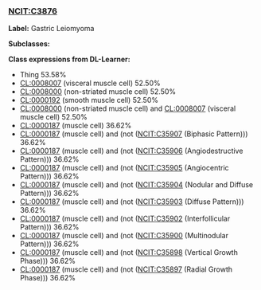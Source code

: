 
### [NCIT:C3876](http://purl.obolibrary.org/obo/NCIT_C3876)
**Label:** Gastric Leiomyoma

**Subclasses:** 

**Class expressions from DL-Learner:**

- Thing 53.58%
- [CL:0008007](http://purl.obolibrary.org/obo/CL_0008007) (visceral muscle cell) 52.50%
- [CL:0008000](http://purl.obolibrary.org/obo/CL_0008000) (non-striated muscle cell) 52.50%
- [CL:0000192](http://purl.obolibrary.org/obo/CL_0000192) (smooth muscle cell) 52.50%
- [CL:0008000](http://purl.obolibrary.org/obo/CL_0008000) (non-striated muscle cell) and [CL:0008007](http://purl.obolibrary.org/obo/CL_0008007) (visceral muscle cell) 52.50%
- [CL:0000187](http://purl.obolibrary.org/obo/CL_0000187) (muscle cell) 36.62%
- [CL:0000187](http://purl.obolibrary.org/obo/CL_0000187) (muscle cell) and (not ([NCIT:C35907](http://purl.obolibrary.org/obo/NCIT_C35907) (Biphasic Pattern))) 36.62%
- [CL:0000187](http://purl.obolibrary.org/obo/CL_0000187) (muscle cell) and (not ([NCIT:C35906](http://purl.obolibrary.org/obo/NCIT_C35906) (Angiodestructive Pattern))) 36.62%
- [CL:0000187](http://purl.obolibrary.org/obo/CL_0000187) (muscle cell) and (not ([NCIT:C35905](http://purl.obolibrary.org/obo/NCIT_C35905) (Angiocentric Pattern))) 36.62%
- [CL:0000187](http://purl.obolibrary.org/obo/CL_0000187) (muscle cell) and (not ([NCIT:C35904](http://purl.obolibrary.org/obo/NCIT_C35904) (Nodular and Diffuse Pattern))) 36.62%
- [CL:0000187](http://purl.obolibrary.org/obo/CL_0000187) (muscle cell) and (not ([NCIT:C35903](http://purl.obolibrary.org/obo/NCIT_C35903) (Diffuse Pattern))) 36.62%
- [CL:0000187](http://purl.obolibrary.org/obo/CL_0000187) (muscle cell) and (not ([NCIT:C35902](http://purl.obolibrary.org/obo/NCIT_C35902) (Interfollicular Pattern))) 36.62%
- [CL:0000187](http://purl.obolibrary.org/obo/CL_0000187) (muscle cell) and (not ([NCIT:C35900](http://purl.obolibrary.org/obo/NCIT_C35900) (Multinodular Pattern))) 36.62%
- [CL:0000187](http://purl.obolibrary.org/obo/CL_0000187) (muscle cell) and (not ([NCIT:C35898](http://purl.obolibrary.org/obo/NCIT_C35898) (Vertical Growth Phase))) 36.62%
- [CL:0000187](http://purl.obolibrary.org/obo/CL_0000187) (muscle cell) and (not ([NCIT:C35897](http://purl.obolibrary.org/obo/NCIT_C35897) (Radial Growth Phase))) 36.62%



